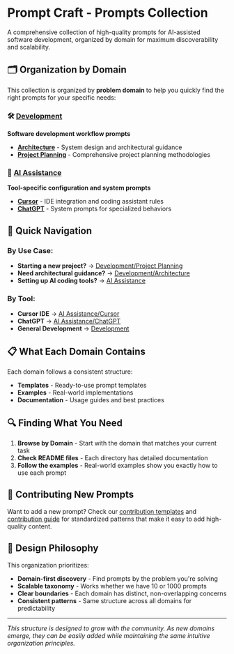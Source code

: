 # Prompt Craft - Prompts Collection

A comprehensive collection of high-quality prompts for AI-assisted software development, organized by domain for maximum discoverability and scalability.

## 🗂️ **Organization by Domain**

This collection is organized by **problem domain** to help you quickly find the right prompts for your specific needs:

### 🛠️ [Development](development/)
**Software development workflow prompts**
- **[Architecture](development/architecture/)** - System design and architectural guidance
- **[Project Planning](development/project_planning/)** - Comprehensive project planning methodologies

### 🤖 [AI Assistance](ai_assistance/)
**Tool-specific configuration and system prompts**
- **[Cursor](ai_assistance/cursor/)** - IDE integration and coding assistant rules
- **[ChatGPT](ai_assistance/chatgpt/)** - System prompts for specialized behaviors

## 🚀 **Quick Navigation**

### **By Use Case:**
- **Starting a new project?** → [Development/Project Planning](development/project_planning/)
- **Need architectural guidance?** → [Development/Architecture](development/architecture/)
- **Setting up AI coding tools?** → [AI Assistance](ai_assistance/)

### **By Tool:**
- **Cursor IDE** → [AI Assistance/Cursor](ai_assistance/cursor/)
- **ChatGPT** → [AI Assistance/ChatGPT](ai_assistance/chatgpt/)
- **General Development** → [Development](development/)

## 📋 **What Each Domain Contains**

Each domain follows a consistent structure:
- **Templates** - Ready-to-use prompt templates
- **Examples** - Real-world implementations
- **Documentation** - Usage guides and best practices

## 🔍 **Finding What You Need**

1. **Browse by Domain** - Start with the domain that matches your current task
2. **Check README files** - Each directory has detailed documentation
3. **Follow the examples** - Real-world examples show you exactly how to use each prompt

## 🤝 **Contributing New Prompts**

Want to add a new prompt? Check our [contribution templates](../templates/) and [contribution guide](../docs/contribution_guide.md) for standardized patterns that make it easy to add high-quality content.

## 🎯 **Design Philosophy**

This organization prioritizes:
- **Domain-first discovery** - Find prompts by the problem you're solving
- **Scalable taxonomy** - Works whether we have 10 or 1000 prompts
- **Clear boundaries** - Each domain has distinct, non-overlapping concerns
- **Consistent patterns** - Same structure across all domains for predictability

---

*This structure is designed to grow with the community. As new domains emerge, they can be easily added while maintaining the same intuitive organization principles.* 